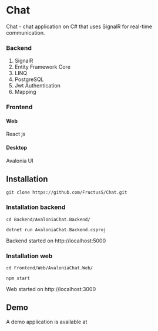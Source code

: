 # Chat
Chat - chat application on C# that uses SignalR for real-time communication.
### Backend
1. SignalR
2. Entity Framework Core
3. LINQ
4. PostgreSQL
5. Jwt Authentication
6. Mapping
### Frontend
#### Web
  React js
#### Desktop 
  Avalonia UI
## Installation 
    git clone https://github.com/FructusS/Chat.git

### Installation backend
    cd Backend/AvaloniaChat.Backend/

    dotnet run AvaloniaChat.Backend.csproj

Backend started on http://localhost:5000

### Installation web
    cd Frontend/Web/AvaloniaChat.Web/

    npm start
  
Web started on http://localhost:3000

## Demo 
A demo application is available at 
